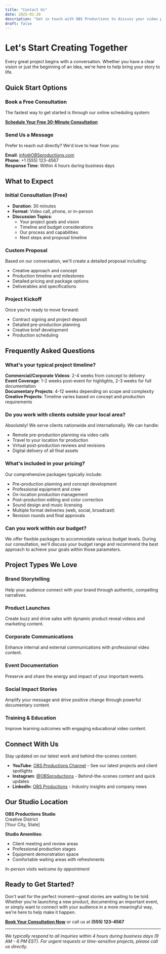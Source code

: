 ```yaml
---
title: "Contact Us"
date: 2025-01-20
description: "Get in touch with OBS Productions to discuss your video production needs and start your project."
draft: false
---
```


# Let's Start Creating Together

Every great project begins with a conversation. Whether you have a clear vision or just the beginning of an idea, we're here to help bring your story to life.

## Quick Start Options

### Book a Free Consultation
The fastest way to get started is through our online scheduling system:

[**Schedule Your Free 30-Minute Consultation**](../../frontend/index.html#booking)

### Send Us a Message
Prefer to reach out directly? We'd love to hear from you:

**Email**: info@OBSproductions.com  
**Phone**: +1 (555) 123-4567  
**Response Time**: Within 4 hours during business days

## What to Expect

### Initial Consultation (Free)
- **Duration**: 30 minutes
- **Format**: Video call, phone, or in-person
- **Discussion Topics**:
  - Your project goals and vision
  - Timeline and budget considerations
  - Our process and capabilities
  - Next steps and proposal timeline

### Custom Proposal
Based on our conversation, we'll create a detailed proposal including:
- Creative approach and concept
- Production timeline and milestones
- Detailed pricing and package options
- Deliverables and specifications

### Project Kickoff
Once you're ready to move forward:
- Contract signing and project deposit
- Detailed pre-production planning
- Creative brief development
- Production scheduling

## Frequently Asked Questions

### What's your typical project timeline?
**Commercial/Corporate Videos**: 2-4 weeks from concept to delivery  
**Event Coverage**: 1-2 weeks post-event for highlights, 2-3 weeks for full documentation  
**Documentary Projects**: 4-12 weeks depending on scope and complexity  
**Creative Projects**: Timeline varies based on concept and production requirements

### Do you work with clients outside your local area?
Absolutely! We serve clients nationwide and internationally. We can handle:
- Remote pre-production planning via video calls
- Travel to your location for production
- Virtual post-production reviews and revisions
- Digital delivery of all final assets

### What's included in your pricing?
Our comprehensive packages typically include:
- Pre-production planning and concept development
- Professional equipment and crew
- On-location production management
- Post-production editing and color correction
- Sound design and music licensing
- Multiple format deliveries (web, social, broadcast)
- Revision rounds and final approvals

### Can you work within our budget?
We offer flexible packages to accommodate various budget levels. During our consultation, we'll discuss your budget range and recommend the best approach to achieve your goals within those parameters.

## Project Types We Love

### Brand Storytelling
Help your audience connect with your brand through authentic, compelling narratives.

### Product Launches
Create buzz and drive sales with dynamic product reveal videos and marketing content.

### Corporate Communications
Enhance internal and external communications with professional video content.

### Event Documentation
Preserve and share the energy and impact of your important events.

### Social Impact Stories
Amplify your message and drive positive change through powerful documentary content.

### Training & Education
Improve learning outcomes with engaging educational video content.

## Connect With Us

Stay updated on our latest work and behind-the-scenes content:

- **YouTube**: [OBS Productions Channel](https://youtube.com) - See our latest projects and client spotlights
- **Instagram**: [@OBSproductions](https://instagram.com) - Behind-the-scenes content and quick updates  
- **LinkedIn**: [OBS Productions](https://linkedin.com) - Industry insights and company news

## Our Studio Location

**OBS Productions Studio**  
Creative District  
[Your City, State]

**Studio Amenities**:
- Client meeting and review areas
- Professional production stages
- Equipment demonstration space
- Comfortable waiting areas with refreshments

*In-person visits welcome by appointment*

## Ready to Get Started?

Don't wait for the perfect moment—great stories are waiting to be told. Whether you're launching a new product, documenting an important event, or simply want to connect with your audience in a more meaningful way, we're here to help make it happen.

[**Book Your Consultation Now**](../../frontend/index.html#booking) or call us at **(555) 123-4567**

---

*We typically respond to all inquiries within 4 hours during business days (9 AM - 6 PM EST). For urgent requests or time-sensitive projects, please call us directly.*